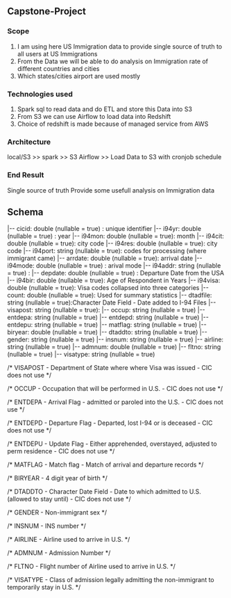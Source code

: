 ## Capstone-Project
### Scope
1. I am using here US Immigration data to provide single source of truth to all users at US Immigrations
2. From the Data we will be able to do analysis on Immigration rate of different countries and cities
3. Which states/cities airport are used mostly

### Technologies used
1. Spark sql to read data and do ETL and store this Data into S3
2. From S3 we can use Airflow to load data into Redshift 
3. Choice of redshift is made because of managed service from AWS


### Architecture
local/S3 >> spark >> S3 
Airflow >> Load Data to S3 with cronjob schedule

### End Result
Single source of truth
Provide some usefull analysis on Immigration data


## Schema 
|-- cicid: double (nullable = true)  : unique identifier
 |-- i94yr: double (nullable = true) : year
 |-- i94mon: double (nullable = true):  month
 |-- i94cit: double (nullable = true): city code
 |-- i94res: double (nullable = true): city code
 |-- i94port: string (nullable = true):  codes for processing (where immigrant came)
 |-- arrdate: double (nullable = true): arrival date 
 |-- i94mode: double (nullable = true) : arival mode
 |-- i94addr: string (nullable = true) :
 |-- depdate: double (nullable = true) : Departure Date from the USA
 |-- i94bir: double (nullable = true):  Age of Respondent in Years
 |-- i94visa: double (nullable = true): Visa codes collapsed into three categories
 |-- count: double (nullable = true): Used for summary statistics
 |-- dtadfile: string (nullable = true):Character Date Field - Date added to I-94 Files 
 |-- visapost: string (nullable = true): 
 |-- occup: string (nullable = true)
 |-- entdepa: string (nullable = true)
 |-- entdepd: string (nullable = true)
 |-- entdepu: string (nullable = true)
 |-- matflag: string (nullable = true)
 |-- biryear: double (nullable = true)
 |-- dtaddto: string (nullable = true)
 |-- gender: string (nullable = true)
 |-- insnum: string (nullable = true)
 |-- airline: string (nullable = true)
 |-- admnum: double (nullable = true)
 |-- fltno: string (nullable = true)
 |-- visatype: string (nullable = true)

 /* VISAPOST - Department of State where where Visa was issued - CIC does not use */


/* OCCUP - Occupation that will be performed in U.S. - CIC does not use */


/* ENTDEPA - Arrival Flag - admitted or paroled into the U.S. - CIC does not use */


/* ENTDEPD - Departure Flag - Departed, lost I-94 or is deceased - CIC does not use */


/* ENTDEPU - Update Flag - Either apprehended, overstayed, adjusted to perm residence - CIC does not use */


/* MATFLAG - Match flag - Match of arrival and departure records */


/* BIRYEAR - 4 digit year of birth */


/* DTADDTO - Character Date Field - Date to which admitted to U.S. (allowed to stay until) - CIC does not use */


/* GENDER - Non-immigrant sex */


/* INSNUM - INS number */


/* AIRLINE - Airline used to arrive in U.S. */


/* ADMNUM - Admission Number */


/* FLTNO - Flight number of Airline used to arrive in U.S. */


/* VISATYPE - Class of admission legally admitting the non-immigrant to temporarily stay in U.S. */

